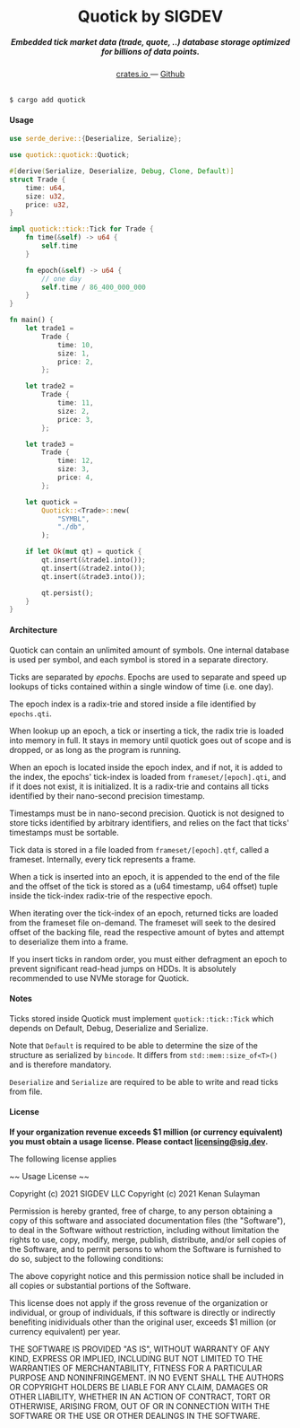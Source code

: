 <h1 align="center">Quotick by SIGDEV</h1>

<h5 align="center">Embedded tick market data (trade, quote, ..) database storage optimized for billions of data points.</h5>

<div align="center">
  <a href="https://crates.io/crates/quotick">
    crates.io
  </a>
  —
  <a href="https://github.com/sigset/quotick">
    Github
  </a>
</div>

<br />

```shell script
$ cargo add quotick
```

#### Usage

```rust
use serde_derive::{Deserialize, Serialize};

use quotick::quotick::Quotick;

#[derive(Serialize, Deserialize, Debug, Clone, Default)]
struct Trade {
    time: u64,
    size: u32,
    price: u32,
}

impl quotick::tick::Tick for Trade {
    fn time(&self) -> u64 {
        self.time
    }

    fn epoch(&self) -> u64 {
        // one day
        self.time / 86_400_000_000
    }
}

fn main() {
    let trade1 =
        Trade {
            time: 10,
            size: 1,
            price: 2,
        };

    let trade2 =
        Trade {
            time: 11,
            size: 2,
            price: 3,
        };

    let trade3 =
        Trade {
            time: 12,
            size: 3,
            price: 4,
        };

    let quotick =
        Quotick::<Trade>::new(
            "SYMBL",
            "./db",
        );

    if let Ok(mut qt) = quotick {
        qt.insert(&trade1.into());
        qt.insert(&trade2.into());
        qt.insert(&trade3.into());

        qt.persist();
    }
}
```

#### Architecture

Quotick can contain an unlimited amount of symbols. One internal database is used per symbol, and each symbol is stored in a separate directory.

Ticks are separated by _epochs_. Epochs are used to separate and speed up lookups of ticks contained within a single window of time (i.e. one day).

The epoch index is a radix-trie and stored inside a file identified by `epochs.qti`.

When lookup up an epoch, a tick or inserting a tick, the radix trie is loaded into memory in full. It stays in memory until quotick goes out of scope and is dropped, or as long as the program is running.

When an epoch is located inside the epoch index, and if not, it is added to the index, the epochs' tick-index is loaded from `frameset/[epoch].qti`, and if it does not exist, it is initialized. It is a radix-trie and contains all ticks identified by their nano-second precision timestamp.

Timestamps must be in nano-second precision. Quotick is not designed to store ticks identified by arbitrary identifiers, and relies on the fact that ticks' timestamps must be sortable.

Tick data is stored in a file loaded from `frameset/[epoch].qtf`, called a frameset. Internally, every tick represents a frame.

When a tick is inserted into an epoch, it is appended to the end of the file and the offset of the tick is stored as a (u64 timestamp, u64 offset) tuple inside the tick-index radix-trie of the respective epoch.

When iterating over the tick-index of an epoch, returned ticks are loaded from the frameset file on-demand. The frameset will seek to the desired offset of the backing file, read the respective amount of bytes and attempt to deserialize them into a frame.

If you insert ticks in random order, you must either defragment an epoch to prevent significant read-head jumps on HDDs. It is absolutely recommended to use NVMe storage for Quotick.

#### Notes

Ticks stored inside Quotick must implement `quotick::tick::Tick` which depends on Default, Debug, Deserialize and Serialize.

Note that `Default` is required to be able to determine the size of the structure as serialized by `bincode`. It differs from `std::mem::size_of<T>()` and is therefore mandatory.

`Deserialize` and `Serialize` are required to be able to write and read ticks from file.

#### License

<b>If your organization revenue exceeds $1 million (or currency equivalent) you must obtain a usage license. Please contact [licensing@sig.dev](mainlto:licensing@sig.dev).</b>

The following license applies 

~~ Usage License ~~

Copyright (c) 2021 SIGDEV LLC
Copyright (c) 2021 Kenan Sulayman

Permission is hereby granted, free of charge, to any person obtaining a copy
of this software and associated documentation files (the "Software"), to deal
in the Software without restriction, including without limitation the rights
to use, copy, modify, merge, publish, distribute, and/or sell copies of the
Software, and to permit persons to whom the Software is furnished to do so,
subject to the following conditions:

The above copyright notice and this permission notice shall be included in all
copies or substantial portions of the Software.

This license does not apply if the gross revenue of the organization or
individual, or group of individuals, if this software is directly or
indirectly benefiting inidividuals other than the original user, exceeds
$1 million (or currency equivalent) per year.

THE SOFTWARE IS PROVIDED "AS IS", WITHOUT WARRANTY OF ANY KIND, EXPRESS OR
IMPLIED, INCLUDING BUT NOT LIMITED TO THE WARRANTIES OF MERCHANTABILITY,
FITNESS FOR A PARTICULAR PURPOSE AND NONINFRINGEMENT. IN NO EVENT SHALL THE
AUTHORS OR COPYRIGHT HOLDERS BE LIABLE FOR ANY CLAIM, DAMAGES OR OTHER
LIABILITY, WHETHER IN AN ACTION OF CONTRACT, TORT OR OTHERWISE, ARISING FROM,
OUT OF OR IN CONNECTION WITH THE SOFTWARE OR THE USE OR OTHER DEALINGS IN THE
SOFTWARE.
